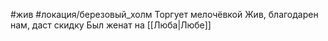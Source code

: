 #жив #локация/березовый_холм 
Торгует мелочёвкой
Жив, благодарен нам, даст скидку
Был женат на [[Люба|Любе]] 